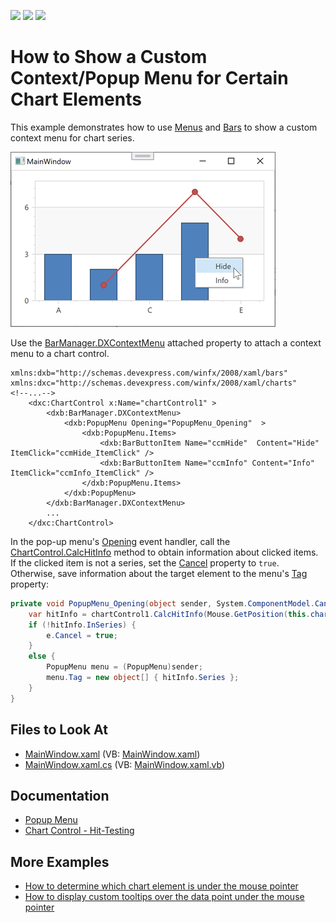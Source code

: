 <!-- default badges list -->
![](https://img.shields.io/endpoint?url=https://codecentral.devexpress.com/api/v1/VersionRange/128570167/21.1.5%2B)
[![](https://img.shields.io/badge/Open_in_DevExpress_Support_Center-FF7200?style=flat-square&logo=DevExpress&logoColor=white)](https://supportcenter.devexpress.com/ticket/details/T381476)
[![](https://img.shields.io/badge/📖_How_to_use_DevExpress_Examples-e9f6fc?style=flat-square)](https://docs.devexpress.com/GeneralInformation/403183)
<!-- default badges end -->

# How to Show a Custom Context/Popup Menu for Certain Chart Elements

This example demonstrates how to use [Menus](https://docs.devexpress.com/WPF/115388/controls-and-libraries/ribbon-bars-and-menu/menus) and [Bars](https://docs.devexpress.com/WPF/6194/controls-and-libraries/ribbon-bars-and-menu/bars) to show a custom context menu for chart series. 

![Resulting chart](images/resulting-chart.png)

Use the [BarManager.DXContextMenu](https://docs.devexpress.com/WPF/DevExpress.Xpf.Bars.BarManager.DXContextMenu) attached property to attach a context menu to a chart control. 

```xaml
xmlns:dxb="http://schemas.devexpress.com/winfx/2008/xaml/bars"
xmlns:dxc="http://schemas.devexpress.com/winfx/2008/xaml/charts"
<!--...-->
    <dxc:ChartControl x:Name="chartControl1" >  
        <dxb:BarManager.DXContextMenu>  
            <dxb:PopupMenu Opening="PopupMenu_Opening"  >  
                <dxb:PopupMenu.Items>  
                    <dxb:BarButtonItem Name="ccmHide"  Content="Hide" ItemClick="ccmHide_ItemClick" />  
                    <dxb:BarButtonItem Name="ccmInfo" Content="Info" ItemClick="ccmInfo_ItemClick" />  
                </dxb:PopupMenu.Items>  
            </dxb:PopupMenu>  
        </dxb:BarManager.DXContextMenu>  
        ...  
    </dxc:ChartControl>  
```

In the pop-up menu's [Opening](https://docs.devexpress.com/WPF/DevExpress.Xpf.Bars.BarPopupBase.Opening) event handler, call the [ChartControl.CalcHitInfo](https://docs.devexpress.com/WPF/DevExpress.Xpf.Charts.ChartControl.CalcHitInfo(System.Windows.Point)) method to obtain information about clicked items. If the clicked item is not a series, set the [Cancel](https://docs.microsoft.com/en-us/dotnet/api/system.componentmodel.canceleventargs.cancel?view=net-6.0#System_ComponentModel_CancelEventArgs_Cancel) property to `true`. Otherwise, save information about the target element to the menu's [Tag](https://docs.microsoft.com/en-us/dotnet/api/system.windows.frameworkelement.tag?view=windowsdesktop-6.0) property:

```cs
private void PopupMenu_Opening(object sender, System.ComponentModel.CancelEventArgs e) {
    var hitInfo = chartControl1.CalcHitInfo(Mouse.GetPosition(this.chartControl1));
    if (!hitInfo.InSeries) {
        e.Cancel = true;
    }
    else {
        PopupMenu menu = (PopupMenu)sender;
        menu.Tag = new object[] { hitInfo.Series };
    }  
}  
```

## Files to Look At

* [MainWindow.xaml](./CS/WpfApplication14/MainWindow.xaml) (VB: [MainWindow.xaml](./VB/WpfApplication14/MainWindow.xaml))
* [MainWindow.xaml.cs](./CS/WpfApplication14/MainWindow.xaml.cs) (VB: [MainWindow.xaml.vb](./VB/WpfApplication14/MainWindow.xaml.vb))

## Documentation 

* [Popup Menu](https://docs.devexpress.com/WPF/115388/controls-and-libraries/ribbon-bars-and-menu/menus?p=netframework#popup-menu)
* [Chart Control - Hit-Testing](https://docs.devexpress.com/WPF/4290/controls-and-libraries/charts-suite/chart-control/hit-testing?p=netframework)

## More Examples

* [How to determine which chart element is under the mouse pointer](https://github.com/DevExpress-Examples/how-to-determine-which-chart-element-is-hovered-by-the-mouse-pointer-e4511)
* [How to display custom tooltips over the data point under the mouse pointer](https://github.com/DevExpress-Examples/how-to-display-custom-tooltips-over-the-data-point-currently-hovered-by-the-mouse-pointer-e1376)
